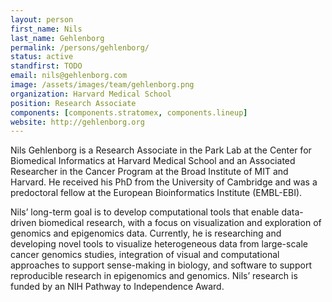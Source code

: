 ```yaml
---
layout: person
first_name: Nils
last_name: Gehlenborg
permalink: /persons/gehlenborg/
status: active
standfirst: TODO
email: nils@gehlenborg.com
image: /assets/images/team/gehlenborg.png
organization: Harvard Medical School
position: Research Associate
components: [components.stratomex, components.lineup]
website: http://gehlenborg.org
---
```


Nils Gehlenborg is a Research Associate in the Park Lab at the Center for Biomedical Informatics at Harvard Medical School and an Associated Researcher in the Cancer Program at the Broad Institute of MIT and Harvard. He received his PhD from the University of Cambridge and was a predoctoral fellow at the European Bioinformatics Institute (EMBL-EBI).

Nils’ long-term goal is to develop computational tools that enable data-driven biomedical research, with a focus on visualization and exploration of genomics and epigenomics data. Currently, he is researching and developing novel tools to visualize heterogeneous data from large-scale cancer genomics studies, integration of visual and computational approaches to support sense-making in biology, and software to support reproducible research in epigenomics and genomics. Nils’ research is funded by an NIH Pathway to Independence Award.
